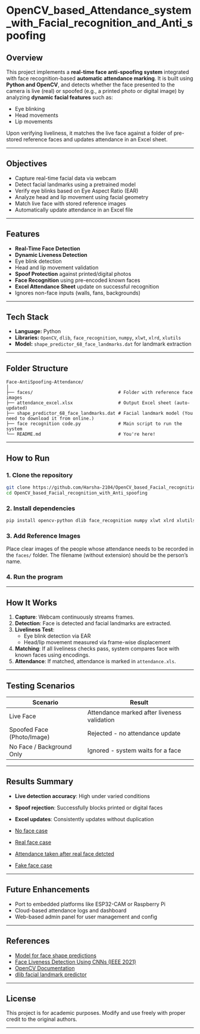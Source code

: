 # OpenCV_based_Attendance_system_with_Facial_recognition_and_Anti_spoofing

## Overview

This project implements a **real-time face anti-spoofing system** integrated with face recognition-based **automatic attendance marking**. It is built using **Python and OpenCV**, and detects whether the face presented to the camera is live (real) or spoofed (e.g., a printed photo or digital image) by analyzing **dynamic facial features** such as:

- Eye blinking
- Head movements
- Lip movements

Upon verifying liveliness, it matches the live face against a folder of pre-stored reference faces and updates attendance in an Excel sheet.

---

## Objectives

-  Capture real-time facial data via webcam
-  Detect facial landmarks using a pretrained model
-  Verify eye blinks based on Eye Aspect Ratio (EAR)
-  Analyze head and lip movement using facial geometry
-  Match live face with stored reference images
-  Automatically update attendance in an Excel file

---

## Features

-  **Real-Time Face Detection**
-  **Dynamic Liveness Detection**
  - Eye blink detection
  - Head and lip movement validation
-  **Spoof Protection** against printed/digital photos
-  **Face Recognition** using pre-encoded known faces
-  **Excel Attendance Sheet** update on successful recognition
-  Ignores non-face inputs (walls, fans, backgrounds)

---

##  Tech Stack

- **Language:** Python
- **Libraries:** `OpenCV`, `dlib`, `face_recognition`, `numpy`, `xlwt`, `xlrd`, `xlutils`
- **Model:** `shape_predictor_68_face_landmarks.dat` for landmark extraction

---

##  Folder Structure

```
Face-AntiSpoofing-Attendance/
│
├── faces/                                # Folder with reference face images
├── attendance_excel.xlsx                 # Output Excel sheet (auto-updated)
├── shape_predictor_68_face_landmarks.dat # Facial landmark model (You need to download it from online.)
├── face recognition code.py              # Main script to run the system
└── README.md                             # You're here!
```

---

##  How to Run

### 1. Clone the repository
```bash
git clone https://github.com/Harsha-2104/OpenCV_based_Facial_recognition_with_Anti_spoofing.git
cd OpenCV_based_Facial_recognition_with_Anti_spoofing
```

### 2. Install dependencies
```bash
pip install opencv-python dlib face_recognition numpy xlwt xlrd xlutils
```

### 3. Add Reference Images
Place clear images of the people whose attendance needs to be recorded in the `faces/` folder. The filename (without extension) should be the person’s name.

### 4. Run the program

---

##  How It Works

1. **Capture**: Webcam continuously streams frames.
2. **Detection**: Face is detected and facial landmarks are extracted.
3. **Liveliness Test**:
   - Eye blink detection via EAR
   - Head/lip movement measured via frame-wise displacement
4. **Matching**: If all liveliness checks pass, system compares face with known faces using encodings.
5. **Attendance**: If matched, attendance is marked in `attendance.xls`.

---

##  Testing Scenarios

| Scenario          | Result                                        |
|-------------------|-----------------------------------------------|
| Live Face         | Attendance marked after liveness validation   |
| Spoofed Face (Photo/Image) | Rejected - no attendance update      |
| No Face / Background Only | Ignored - system waits for a face     |

---

##  Results Summary

-  **Live detection accuracy**: High under varied conditions
-  **Spoof rejection**: Successfully blocks printed or digital faces
-  **Excel updates**: Consistently updates without duplication
  
- [No face case](No_face_detected.png)

- [Real face case](real_face.png)

- [Attendance taken after real face detcted](attendence_taken.png)

- [Fake face case](fake_face.png)
---

##  Future Enhancements

-  Port to embedded platforms like ESP32-CAM or Raspberry Pi
-  Cloud-based attendance logs and dashboard
-  Web-based admin panel for user management and config

---

##  References

- [Model for face shape predictions](https://www.kaggle.com/datasets/sergiovirahonda/shape-predictor-68-face-landmarksdat?resource=download)
- [Face Liveness Detection Using CNNs (IEEE 2021)](https://ieeexplore.ieee.org/)
- [OpenCV Documentation](https://docs.opencv.org/)
- [dlib facial landmark predictor](http://dlib.net/)

---

##  License

This project is for academic purposes. Modify and use freely with proper credit to the original authors.

---
